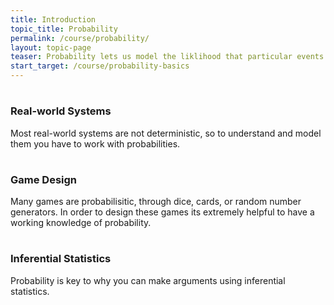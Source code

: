 ```yaml
---
title: Introduction
topic_title: Probability
permalink: /course/probability/
layout: topic-page
teaser: Probability lets us model the liklihood that particular events will happen
start_target: /course/probability-basics
---
```


<div class="col-sm-4">
    <h1 class="text-center"><i class="fa fa-cogs" aria-hidden="true"></i></h1>
    <h3 class="text-center">Real-world Systems</h3>
    <p>Most real-world systems are not deterministic, so to understand and model them you have to work with probabilities.</p>
</div>

<div class="col-sm-4">
    <h1 class="text-center"><i class="fa fa-gamepad" aria-hidden="true"></i></h1>
    <h3 class="text-center">Game Design</h3>
    <p>Many games are probabilisitic, through dice, cards, or random number generators. In order to design these games its extremely helpful to have a working knowledge of probability.</p>
</div>

<div class="col-sm-4">
    <h1 class="text-center"><i class="fa fa-line-chart" aria-hidden="true"></i></h1>
    <h3 class="text-center">Inferential Statistics</h3>
    <p>Probability is key to why you can make arguments using inferential statistics.</p>
</div>

